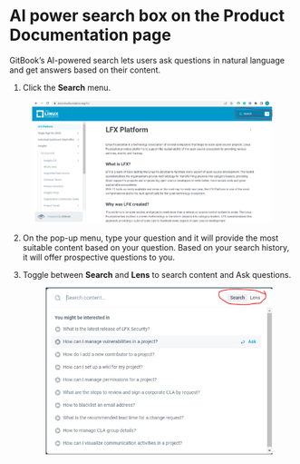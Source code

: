 # AI power search box on the Product Documentation page

GitBook’s AI-powered search lets users ask questions in natural language and get answers based on their content.

1. Click the **Search** menu.

<figure><img src=".gitbook/assets/image (1) (1).png" alt=""><figcaption></figcaption></figure>

2. On the pop-up menu, type your question and it will provide the most suitable content based on your question. Based on your search history, it will offer prospective questions to you.
3.  Toggle between **Search** and **Lens** to search content and Ask questions.

    <figure><img src=".gitbook/assets/image (2).png" alt=""><figcaption></figcaption></figure>
